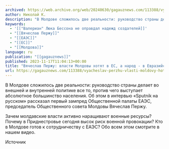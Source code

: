 ```yaml
---
archived: https://web.archive.org/web/20240630/gagauznews.com/113388/vyacheslav-perzhu-vlasti-moldovy-hotyat-v-es-a-narod-v-evrazijskij-soyuz.html
author: Николай К.
description: "В Молдове сложилось две реальности: руководство страны делает во внешней и внутренней политике все то, против чего выступает абсолютное большинство населения. Об этом в интервью «Sputnik на русском» рассказал первый зампред Общественной палаты ЕАЭС, председатель Общественного совета Молдовы Вячеслав Пержу. Зачем молдавские власти активно наращивают военные ресурсы? Почему в Приднестровье сегодня высок риск военной провокации? Кто в Молдове готов к сотрудничеству с ЕАЭС? Обо всем этом смотрите в нашем видео. Источник"
keywords:
  - '[["Валериан" Люка Бессона не оправдал надежд создателей]]'
  - "[[Вячеслав Пержу]]"
  - "[[ЕАЭС]]"
  - "[[ЕС]]"
  - "[[Молдова]]"
language: ru
publication: "[[gagauznews]]"
published: 2023-11-17T11:04:13+00:00
title: "Вячеслав Пержу: власти Молдовы хотят в ЕС, а народ - в Евразийский союз"
url: https://gagauznews.com/113388/vyacheslav-perzhu-vlasti-moldovy-hotyat-v-es-a-narod-v-evrazijskij-soyuz.html
---
```


В Молдове сложилось две реальности: руководство страны делает во внешней и внутренней политике все то, против чего выступает абсолютное большинство населения. Об этом в интервью «Sputnik на русском» рассказал первый зампред Общественной палаты ЕАЭС, председатель Общественного совета Молдовы Вячеслав Пержу.

Зачем молдавские власти активно наращивают военные ресурсы? Почему в Приднестровье сегодня высок риск военной провокации? Кто в Молдове готов к сотрудничеству с ЕАЭС? Обо всем этом смотрите в нашем видео.

Источник